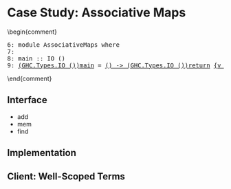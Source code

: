 Case Study: Associative Maps
=============================

\begin{comment}

<pre><span class=hs-linenum>6: </span><span class='hs-keyword'>module</span> <span class='hs-conid'>AssociativeMaps</span> <span class='hs-keyword'>where</span>
<span class=hs-linenum>7: </span>
<span class=hs-linenum>8: </span><span class='hs-definition'>main</span> <span class='hs-keyglyph'>::</span> <span class='hs-conid'>IO</span> <span class='hs-conid'>()</span>
<span class=hs-linenum>9: </span><a class=annot href="#"><span class=annottext>(GHC.Types.IO ())</span><span class='hs-definition'>main</span></a> <span class='hs-keyglyph'>=</span> <a class=annot href="#"><span class=annottext>() -&gt; (GHC.Types.IO ())</span><span class='hs-varid'>return</span></a> <a class=annot href="#"><span class=annottext>{v : () | v == GHC.Tuple.()}</span><span class='hs-conid'>()</span></a>
</pre>
\end{comment}

Interface
--------- 
+ add
+ mem
+ find 

Implementation
--------------

Client: Well-Scoped Terms 
-------------------------

